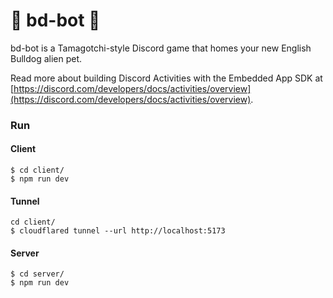 # 🐾 bd-bot 🐾

bd-bot is a Tamagotchi-style Discord game that homes your new English Bulldog alien pet.

Read more about building Discord Activities with the Embedded App SDK at [https://discord.com/developers/docs/activities/overview](https://discord.com/developers/docs/activities/overview).

### Run

#### Client
```
$ cd client/
$ npm run dev
```

#### Tunnel
```
cd client/
$ cloudflared tunnel --url http://localhost:5173
```

#### Server
```
$ cd server/
$ npm run dev
```
